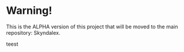 # Warning!

This is the ALPHA version of this project that will be moved to the main repository: Skyndalex.

teest